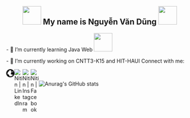 

<div style="text-align: center">
  <h2> <img src="https://upanh123.com/wp-content/uploads/2021/05/hinh-anh-dong-hoat-hinh.gif" width="50" height="50"</img> My name is <b>Nguyễn Văn Dũng</b>  <img src="https://upanh123.com/wp-content/uploads/2021/05/hinh-anh-dong-hoat-hinh.gif" width="50" height="50"</img>
  </h2>
</div>

<p>- 🌱 I’m currently learning Java Web <img src="https://i.pinimg.com/originals/30/8c/c8/308cc8dad6468cf005f82755d55bcbfe.gif" width="50" height="50"></img></p>
<p>- 🔭 I’m currently working on CNTT3-K15 and HIT-HAUI <img 

### Connect with me:

[<img align="left" alt="https://nitinbisht.herokuapp.com/" width="22px" src="https://raw.githubusercontent.com/iconic/open-iconic/master/svg/globe.svg" />][website]
[<img align="left" alt="Nitin | LinkedIn" width="22px" src="https://cdn.jsdelivr.net/npm/simple-icons@v3/icons/linkedin.svg" />][linkedin]
[<img align="left" alt="Nitin | Instagram" width="22px" src="https://cdn.jsdelivr.net/npm/simple-icons@v3/icons/instagram.svg" />][instagram]
[<img align="left" alt="Nitin | Facebook" width="22px" src="https://cdn.jsdelivr.net/npm/simple-icons@v3/icons/facebook.svg" />][facebook]

<br />

<!-- [website]: https://nitinbisht.herokuapp.com/ -->
[website]: https://www.facebook.com/profile.php?id=100019888967922
[instagram]: https://www.instagram.com/vandungday
[linkedin]: https://www.linkedin.com
[facebook]: https://www.facebook.com/profile.php?id=100019888967922

![Anurag's GitHub stats](https://github-readme-stats.vercel.app/api?username=vandungday&show_icons=true&theme=radical)

